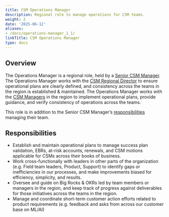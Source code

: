 ```yaml
---
title: CSM Operations Manager
description: Regional role to manage operations for CSM teams.
weight: 2
date: '2025-06-12'
aliases:
- /docs/operations-manager_1_1/
linkTitle: CSM Operations Manager
type: docs
---
```


## Overview

The Operations Manager is a regional role, held by a [Senior CSM Manager](/job-families/sales/customer-success-management/#senior-manager-csm). The Operations Manager works with the [CSM Regional Director](/job-families/sales/customer-success-management/#director-of-customer-success-management) to ensure operational plans are clearly defined, and consistency across the teams in the region is established & maintained. The Operations Manager works with the [CSM Managers](/job-families/sales/customer-success-management/#manager-csm) in the region to implement operational plans, provide guidance, and verify consistency of operations across the teams.

This role is in addition to the Senior CSM Manager’s [responsibilities](/job-families/sales/customer-success-management/#senior-manager-csm-responsibilities) managing their team.

## Responsibilities

- Establish and maintain operational plans to manage success plan validation, EBRs, at-risk accounts, renewals, and CSM motions applicable for CSMs across their books of business.
- Work cross-functionally with leaders in other parts of the organization (e.g. Field team leaders, Product, Support) to identify gaps or inefficiencies in our processes, and make improvements biased for efficiency, simplicity, and results.
- Oversee and guide on Big Rocks & OKRs led by team members or managers in the region, and keep track of progress against deliverables for those initiatives across the teams in the region.
- Manage and coordinate short-term customer action efforts related to product requirements (e.g. feedback and asks from across our customer base on ML/AI)
